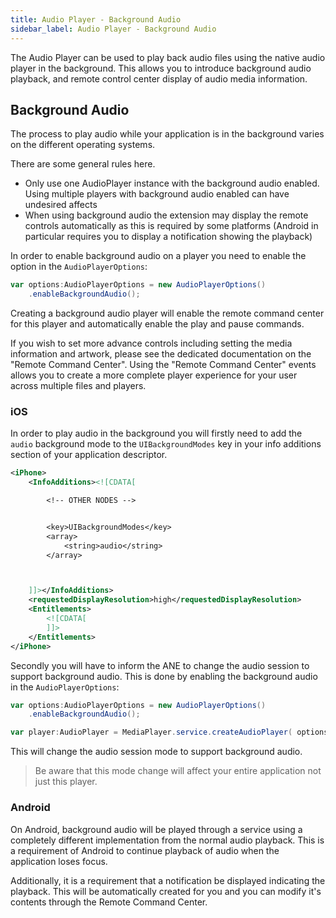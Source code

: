 ```yaml
---
title: Audio Player - Background Audio
sidebar_label: Audio Player - Background Audio
---
```


The Audio Player can be used to play back audio files using the native audio player in the background. This allows you to introduce background audio playback, and remote control center display of audio media information.



## Background Audio

The process to play audio while your application is in the background varies on the different operating systems.

There are some general rules here. 

- Only use one AudioPlayer instance with the background audio enabled. Using multiple players with background audio enabled can have undesired affects
- When using background audio the extension may display the remote controls automatically as this is required by some platforms (Android in particular requires you to display a notification showing the playback)


In order to enable background audio on a player you need to enable the option in the `AudioPlayerOptions`:

```actionscript
var options:AudioPlayerOptions = new AudioPlayerOptions()
    .enableBackgroundAudio();
```

Creating a background audio player will enable the remote command center for this player and automatically enable the play and pause commands.

If you wish to set more advance controls including setting the media information and artwork, please see the dedicated documentation on the "Remote Command Center". Using the "Remote Command Center" events allows you to create a more complete player experience for your user across multiple files and players.



### iOS 

In order to play audio in the background you will firstly need to add the `audio` background mode to the `UIBackgroundModes` key in your info additions section of your application descriptor.

```xml
<iPhone>
    <InfoAdditions><![CDATA[

        <!-- OTHER NODES -->


        <key>UIBackgroundModes</key>
        <array>
            <string>audio</string>
        </array>



    ]]></InfoAdditions>
    <requestedDisplayResolution>high</requestedDisplayResolution>
    <Entitlements>
        <![CDATA[
        ]]>
    </Entitlements>
</iPhone>
```

Secondly you will have to inform the ANE to change the audio session to support background audio. This is done by enabling the background audio in the `AudioPlayerOptions`:

```actionscript
var options:AudioPlayerOptions = new AudioPlayerOptions()
    .enableBackgroundAudio();

var player:AudioPlayer = MediaPlayer.service.createAudioPlayer( options ); 
```

This will change the audio session mode to support background audio. 

> 
> Be aware that this mode change will affect your entire application not just this player.
>


### Android

On Android, background audio will be played through a service using a completely different implementation from the normal audio playback. This is a requirement of Android to continue playback of audio when the application loses focus.

Additionally, it is a requirement that a notification be displayed indicating the playback. This will be automatically created for you and you can modify it's contents through the Remote Command Center. 




